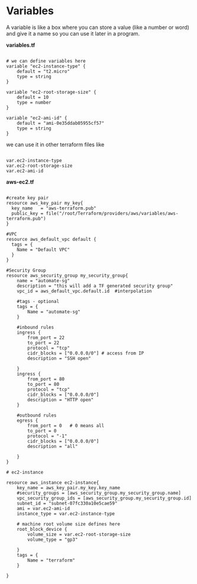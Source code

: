 # Variables

A variable is like a box where you can store a value (like a number or word) and give it a name so you can use it later in a program.

**variables.tf**
<pre><code>
# we can define variables here
variable "ec2-instance-type" {
	default = "t2.micro"
	type = string
}

variable "ec2-root-storage-size" {
	default = 10
	type = number
}

variable "ec2-ami-id" {
	default = "ami-0e35ddab05955cf57"
	type = string
}
</code></pre>

we can use it in other terraform files like
<pre><code>
var.ec2-instance-type
var.ec2-root-storage-size
var.ec2-ami-id
</code></pre>

**aws-ec2.tf**
<pre><code>
#create key pair
resource aws_key_pair my_key{
  key_name   = "aws-terraform.pub"
  public_key = file("/root/Terraform/providers/aws/variables/aws-terraform.pub")
}

#VPC
resource aws_default_vpc default {
  tags = {
    Name = "Default VPC"
  }
}

#Security Group
resource aws_security_group my_security_group{
	name = "automate-sg"
	description = "this will add a TF generated security group"
	vpc_id = aws_default_vpc.default.id  #interpolation
	
	#tags - optional
	tags = {
		Name = "automate-sg"
	}	

	#inbound rules
	ingress {
		from_port = 22
		to_port = 22
		protocol = "tcp"
		cidr_blocks = ["0.0.0.0/0"]	# access from IP
		description = "SSH open"
	
	}	
	ingress {
		from_port = 80
		to_port = 80
		protocol = "tcp"
		cidr_blocks = ["0.0.0.0/0"]
		description = "HTTP open"
	}

	#outbound rules
	egress {
		from_port = 0 	# 0 means all
		to_port = 0
		protocol = "-1"
		cidr_blocks = ["0.0.0.0/0"]
		description = "all"

	}
}

# ec2-instance

resource aws_instance ec2-instance{
	key_name = aws_key_pair.my_key.key_name
	#security_groups = [aws_security_group.my_security_group.name]
	vpc_security_group_ids = [aws_security_group.my_security_group.id]
	subnet_id = "subnet-07fc330a10e5cae59"
	ami = var.ec2-ami-id
	instance_type = var.ec2-instance-type

	# machine root volume size defines here
	root_block_device {
		volume_size = var.ec2-root-storage-size
		volume_type = "gp3"
		
	}
	tags = {
		Name = "terraform"
	}

}
</code></pre>


